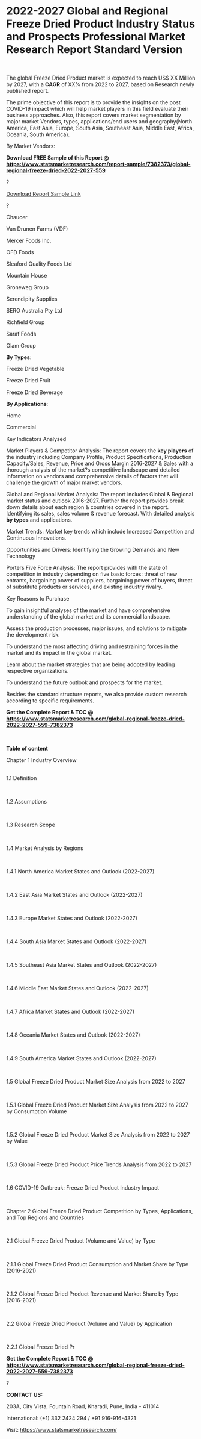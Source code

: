 <h1>2022-2027 Global and Regional Freeze Dried Product Industry Status and Prospects Professional Market Research Report Standard Version</h1><br/><p>The global Freeze Dried Product market is expected to reach US$ XX Million by 2027, with a <strong>CAGR</strong> of XX% from 2022 to 2027, based on Research newly published report.</p>
 
 
 
 <p>The prime objective of this report is to provide the insights on the post COVID-19 impact which will help market players in this field evaluate their business approaches. Also, this report covers market segmentation by major market Vendors, types, applications/end users and geography(North America, East Asia, Europe, South Asia, Southeast Asia, Middle East, Africa, Oceania, South America).</p>
 
 
 
 <p>By Market Vendors:</p>
 
 
 
 <div><b>Download FREE Sample of this Report @ <a href="https://www.statsmarketresearch.com/download-free-sample/7382373/global-regional-freeze-dried-2022-2027-559">https://www.statsmarketresearch.com/report-sample/7382373/global-regional-freeze-dried-2022-2027-559</a></b></div>
 
 
 
 <p>? </p>
 
 
 
 <p><a href="https://www.statsmarketresearch.com/download-free-sample/7382373/global-regional-freeze-dried-2022-2027-559">Download Report Sample Link</a></p>
 
 
 
 <p>? </p>
 
 
 
 <p>Chaucer</p>
 
 
 
 <p>Van Drunen Farms (VDF)</p>
 
 
 
 <p>Mercer Foods Inc.</p>
 
 
 
 <p>OFD Foods</p>
 
 
 
 <p>Sleaford Quality Foods Ltd</p>
 
 
 
 <p>Mountain House</p>
 
 
 
 <p>Groneweg Group</p>
 
 
 
 <p>Serendipity Supplies</p>
 
 
 
 <p>SERO Australia Pty Ltd</p>
 
 
 
 <p>Richfield Group</p>
 
 
 
 <p>Saraf Foods</p>
 
 
 
 <p>Olam Group</p>
 
 
 
 <p><strong>By Types</strong>:</p>
 
 
 
 <p>Freeze Dried Vegetable</p>
 
 
 
 <p>Freeze Dried Fruit</p>
 
 
 
 <p>Freeze Dried Beverage</p>
 
 
 
 <p><strong><strong>By Applications</strong></strong>:</p>
 
 
 
 <p>Home</p>
 
 
 
 <p>Commercial</p>
 
 
 
 <p>Key Indicators Analysed</p>
 
 
 
 <p>Market Players & Competitor Analysis: The report covers the <strong>key players</strong> of the industry including Company Profile, Product Specifications, Production Capacity/Sales, Revenue, Price and Gross Margin 2016-2027 & Sales with a thorough analysis of the market?s competitive landscape and detailed information on vendors and comprehensive details of factors that will challenge the growth of major market vendors.</p>
 
 
 
 <p>Global and Regional Market Analysis: The report includes Global & Regional market status and outlook 2016-2027. Further the report provides break down details about each region & countries covered in the report. Identifying its sales, sales volume & revenue forecast. With detailed analysis <strong>by types</strong> and applications.</p>
 
 
 
 <p>Market Trends: Market key trends which include Increased Competition and Continuous Innovations.</p>
 
 
 
 <p>Opportunities and Drivers: Identifying the Growing Demands and New Technology</p>
 
 
 
 <p>Porters Five Force Analysis: The report provides with the state of competition in industry depending on five basic forces: threat of new entrants, bargaining power of suppliers, bargaining power of buyers, threat of substitute products or services, and existing industry rivalry.</p>
 
 
 
 <p>Key Reasons to Purchase</p>
 
 
 
 <p>To gain insightful analyses of the market and have comprehensive understanding of the global market and its commercial landscape.</p>
 
 
 
 <p>Assess the production processes, major issues, and solutions to mitigate the development risk.</p>
 
 
 
 <p>To understand the most affecting driving and restraining forces in the market and its impact in the global market.</p>
 
 
 
 <p>Learn about the market strategies that are being adopted by leading respective organizations.</p>
 
 
 
 <p>To understand the future outlook and prospects for the market.</p>
 
 
 
 <p>Besides the standard structure reports, we also provide custom research according to specific requirements.</p>
 
 
 
 <div><b>Get the Complete Report & TOC @ <a href="https://www.statsmarketresearch.com/global-regional-freeze-dried-2022-2027-559-7382373">https://www.statsmarketresearch.com/global-regional-freeze-dried-2022-2027-559-7382373</a></b></div>
 
 
 
 <p><br />
 
 <b>Table of content</b></p>
 
 
 
 <p>Chapter 1 Industry Overview<br />
 
 <br />
 
 1.1 Definition<br />
 
 <br />
 
 1.2 Assumptions<br />
 
 <br />
 
 1.3 Research Scope<br />
 
 <br />
 
 1.4 Market Analysis by Regions<br />
 
 <br />
 
 1.4.1 North America Market States and Outlook (2022-2027)<br />
 
 <br />
 
 1.4.2 East Asia Market States and Outlook (2022-2027)<br />
 
 <br />
 
 1.4.3 Europe Market States and Outlook (2022-2027)<br />
 
 <br />
 
 1.4.4 South Asia Market States and Outlook (2022-2027)<br />
 
 <br />
 
 1.4.5 Southeast Asia Market States and Outlook (2022-2027)<br />
 
 <br />
 
 1.4.6 Middle East Market States and Outlook (2022-2027)<br />
 
 <br />
 
 1.4.7 Africa Market States and Outlook (2022-2027)<br />
 
 <br />
 
 1.4.8 Oceania Market States and Outlook (2022-2027)<br />
 
 <br />
 
 1.4.9 South America Market States and Outlook (2022-2027)<br />
 
 <br />
 
 1.5 Global Freeze Dried Product Market Size Analysis from 2022 to 2027<br />
 
 <br />
 
 1.5.1 Global Freeze Dried Product Market Size Analysis from 2022 to 2027 by Consumption Volume<br />
 
 <br />
 
 1.5.2 Global Freeze Dried Product Market Size Analysis from 2022 to 2027 by Value<br />
 
 <br />
 
 1.5.3 Global Freeze Dried Product Price Trends Analysis from 2022 to 2027<br />
 
 <br />
 
 1.6 COVID-19 Outbreak: Freeze Dried Product Industry Impact<br />
 
 <br />
 
 Chapter 2 Global Freeze Dried Product Competition by Types, Applications, and Top Regions and Countries<br />
 
 <br />
 
 2.1 Global Freeze Dried Product (Volume and Value) by Type<br />
 
 <br />
 
 2.1.1 Global Freeze Dried Product Consumption and Market Share by Type (2016-2021)<br />
 
 <br />
 
 2.1.2 Global Freeze Dried Product Revenue and Market Share by Type (2016-2021)<br />
 
 <br />
 
 2.2 Global Freeze Dried Product (Volume and Value) by Application<br />
 
 <br />
 
 2.2.1 Global Freeze Dried Pr</p>
 
 
 
 <div><b>Get the Complete Report & TOC @ <a href="https://www.statsmarketresearch.com/global-regional-freeze-dried-2022-2027-559-7382373">https://www.statsmarketresearch.com/global-regional-freeze-dried-2022-2027-559-7382373</a></b></div>
 
 
 
 <p>? </p>
 
 
 
 <p><b>CONTACT US:</b><br />
 
 203A, City Vista, Fountain Road, Kharadi, Pune, India - 411014<br />
 
 International: (+1) 332 2424 294 / +91 916-916-4321<br />
 
 Visit: <a href="https://www.statsmarketresearch.com/">https://www.statsmarketresearch.com/</a></p>